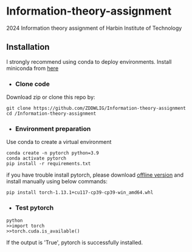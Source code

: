 # Information-theory-assignment
2024 Information theory assignment of Harbin Institute of Technology

## Installation
I strongly recommend using conda to deploy environments. Install miniconda from [here](https://docs.anaconda.com/free/miniconda/)

- ### Clone code
Download zip or clone this repo by:
```
git clone https://github.com/ZDDWLIG/Information-theory-assignment
cd /Information-theory-assignment
```

- ### Environment preparation
Use conda to create a virtual environment
 ```
conda create -n pytorch python=3.9
conda activate pytorch
pip install -r requirements.txt
 ```
if you have trouble install pytorch, please download [offline version](https://download.pytorch.org/whl/torch_stable.html) and install manually using below commands:
```
pip install torch-1.13.1+cu117-cp39-cp39-win_amd64.whl
```

- ### Test pytorch
```
python
>>import torch
>>torch.cuda.is_available()
```
If the output is 'True', pytorch is successfully installed.